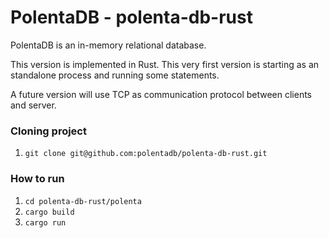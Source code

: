 # PolentaDB - polenta-db-rust

PolentaDB is an in-memory relational database.

This version is implemented in Rust. This very first version is starting as an standalone process and running some statements.

A future version will use TCP as communication protocol between clients and server. 

### Cloning project

1. ```git clone git@github.com:polentadb/polenta-db-rust.git```

### How to run

1. ```cd polenta-db-rust/polenta```
2. ```cargo build```
3. ```cargo run```
